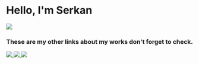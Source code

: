 # Hello, I'm Serkan 
<a href="https://www.linkedin.com/in/serkan-efe-erisev/"><img src="https://img.shields.io/badge/LinkedIn-0072b1?&stlye=for-the-badge&logo=linkedin&logoColor=white" /></a>

### These are my other links about my works don't forget to check.
<a href="https://hackmyvm.eu/profile/?user=init_0">
  <img src="https://img.shields.io/badge/HackMyVM-1E90FF?style=for-the-badge&logo=hackthebox&logoColor=white" />
</a>
<a href="https://github.com/0init0/Writeups">
  <img src="https://img.shields.io/badge/GitHub-100000?style=for-the-badge&logo=github&logoColor=white" />
</a>
<a href="https://github.com/In1t0S/VM-Writeups/tree/main/HackMyvm-Writeups">
  <img src="https://img.shields.io/badge/GitHub-100000?style=for-the-badge&logo=github&logoColor=white" />
</a>



